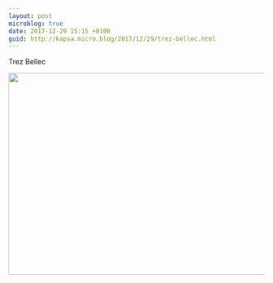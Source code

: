```yaml
---
layout: post
microblog: true
date: 2017-12-29 15:15 +0100
guid: http://kapsa.micro.blog/2017/12/29/trez-bellec.html
---
```

Trez Bellec

<img src="http://jeankapsa.com/uploads/2017/69280331da.jpg" width="600" height="397" />
